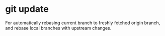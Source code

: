 # git update

For automatically rebasing current branch to freshly fetched origin branch, and rebase local branches with upstream changes.

